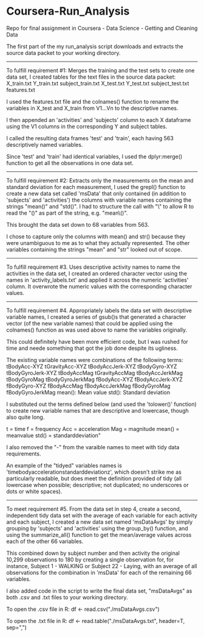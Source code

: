 # Coursera-Run_Analysis
Repo for final assignment in Coursera - Data Science - Getting and Cleaning Data 

The first part of the my run_analysis script downloads and extracts the source data packet to your working directory. 


----


To fulfill requirement #1:  Merges the training and the test sets to create one data set, I created tables for the text files in the source data packet: 
X_train.txt 
Y_train.txt
subject_train.txt 
X_test.txt
Y_test.txt
subject_test.txt 
features.txt

I used the features.txt file and the colnames() function to rename the variables in X_test and X_train from V1...Vn to the descriptive names. 

I then appended an 'activities' and 'subjects' column to each X dataframe using the V1 columns in the corresponding Y and subject tables. 

I called the resulting data frames 'test' and 'train', each having 563 descriptively named variables.

Since 'test' and 'train' had identical variables, I used the dplyr:merge() function to get all the observations in one data set. 


----


To fulfill requirement #2: Extracts only the measurements on the mean and standard deviation for each measurement, I used the grepl() function to create a new data set called 'msData' that only contained (in addition to 'subjects' and 'activities') the columns with variable names containing the strings "mean()" and "std()". I had to structure the call with "\\" to allow R to read the "()" as part of the string, e.g. "mean\\()".

This brought the data set down to 68 variables from 563. 

I chose to capture only the columns with mean() and str() because they were unambiguous to me as to what they actually represented. The other variables containing the strings "mean" and "str" looked out of scope. 


----


To fulfill requirement #3. Uses descriptive activity names to name the activities in the data set, I created an ordered character vector using the names in 'activity_labels.txt' and applied it across the numeric 'activities' column. It overwrote the numeric values with the corresponding character values. 


----


To fulfill requirement #4. Appropriately labels the data set with descriptive variable names, I created a series of gsub()s that generated a character vector (of the new variable names) that could be applied using the colnames() function as was used above to name the variables originally.  

This could definitely have been more efficient code, but I was rushed for time and neede something that got the job done despite its ugliness. 

The existing variable names were combinations of the following terms: 
tBodyAcc-XYZ
tGravityAcc-XYZ
tBodyAccJerk-XYZ
tBodyGyro-XYZ
tBodyGyroJerk-XYZ
tBodyAccMag
tGravityAccMag
tBodyAccJerkMag
tBodyGyroMag
tBodyGyroJerkMag
fBodyAcc-XYZ
fBodyAccJerk-XYZ
fBodyGyro-XYZ
fBodyAccMag
fBodyAccJerkMag
fBodyGyroMag
fBodyGyroJerkMag
mean(): Mean value
std(): Standard deviation

I substituted out the terms defined below (and used the 'tolower()' function) to create new variable names that are descriptive and lowercase, though also quite long.  

t = time 
f = frequency
Acc = acceleration
Mag = magnitude
mean() = meanvalue
std() = standarddeviation"

I also removed the "-" from the varaible names to meet with tidy data requirements. 

An example of the "tidyed" variables names is 'timebodyaccelerationstandarddeviationz', which doesn't strike me as particularly readable, but does meet the definition provided of tidy (all lowercase when possible; descriptive; not duplicated; no underscores or dots or white spaces). 


----


To meet requirement #5. From the data set in step 4, create a second, independent tidy data set with the average of each variable for each activity and each subject, I created a new data set named 'msDataAvgs' by simply grouping by 'subjects' and 'activities' using the group_by() function, and using the summarize_all() function to get the mean/average values across each of the other 66 variables. 

This combined down by subject number and then activity the original 10,299 observations to 180 by creating a single observation for, for instance, Subject 1 - WALKING or Subject 22 - Laying, with an average of all observations for the combination in 'msData' for each of the remaining 66 variables.

I also added code in the script to write the final data set, "msDataAvgs" as both .csv and .txt files to your working directory. 

To open the .csv file in R: 
df <- read.csv("./msDataAvgs.csv")

To open the .txt file in R: 
df <- read.table("./msDataAvgs.txt", header=T, sep=",")
